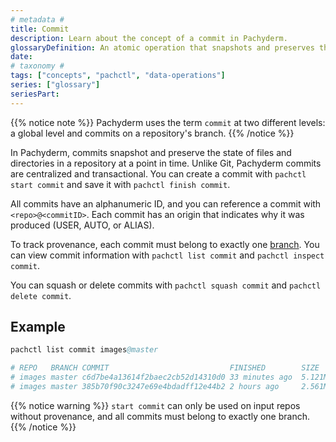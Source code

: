 ```yaml
---
# metadata # 
title: Commit
description: Learn about the concept of a commit in Pachyderm. 
glossaryDefinition: An atomic operation that snapshots and preserves the state of files/directories within a repository.
date: 
# taxonomy #
tags: ["concepts", "pachctl", "data-operations"]
series: ["glossary"]
seriesPart:
--- 
```

{{% notice note %}}
Pachyderm uses the term `commit` at two different levels: a global level and commits on a repository's branch.
{{% /notice %}}

In Pachyderm, commits snapshot and preserve the state of files and directories in a repository at a point in time.
Unlike Git, Pachyderm commits are centralized and transactional. You can create a commit with `pachctl start commit` and save it with `pachctl finish commit`.

All commits have an alphanumeric ID, and you can reference a commit with `<repo>@<commitID>`. Each commit has an origin that indicates why it was produced (USER, AUTO, or ALIAS).

To track provenance, each commit must belong to exactly one [branch](TBD). You can view commit information with `pachctl list commit` and `pachctl inspect commit`.

You can squash or delete commits with `pachctl squash commit` and `pachctl delete commit`.

## Example 

```s
pachctl list commit images@master

# REPO   BRANCH COMMIT                           FINISHED        SIZE       ORIGIN DESCRIPTION
# images master c6d7be4a13614f2baec2cb52d14310d0 33 minutes ago  5.121MiB    USER
# images master 385b70f90c3247e69e4bdadff12e44b2 2 hours ago     2.561MiB    USER
```

{{% notice warning %}}
`start commit` can only be used on input repos without provenance, and all commits must belong to exactly one branch.
{{% /notice %}}
